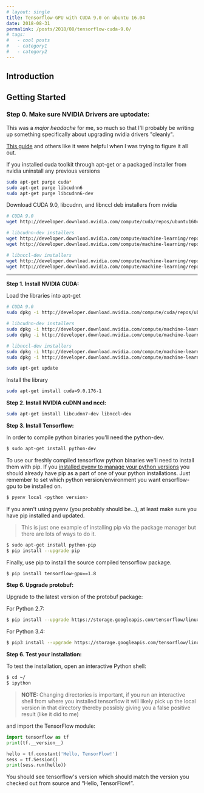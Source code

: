 ```yaml
---
# layout: single
title: Tensorflow-GPU with CUDA 9.0 on ubuntu 16.04
date: 2018-08-31
permalink: /posts/2018/08/tensorflow-cuda-9.0/
# tags:
#   - cool posts
#   - category1
#   - category2
---
```


## Introduction

## Getting Started

### **Step 0. Make sure NVIDIA Drivers are uptodate:**

This was a _major headache_ for me, so much so that I'll probably be writing up something specifically about upgrading nvidia drivers "cleanly".

[This guide](https://medium.com/@ikekramer/installing-cuda-8-0-and-cudnn-5-1-on-ubuntu-16-04-6b9f284f6e77)
and others like it were helpful when I was trying to figure it all out.

If you installed cuda toolkit through apt-get or a packaged installer from nvidia uninstall any previous versions
```bash
sudo apt-get purge cuda*
sudo apt-get purge libcudnn6
sudo apt-get purge libcudnn6-dev
```

Download CUDA 9.0, libcudnn, and libnccl deb installers from nvidia
```bash
# CUDA 9.0
wget http://developer.download.nvidia.com/compute/cuda/repos/ubuntu1604/x86_64/cuda-repo-ubuntu1604_9.0.176-1_amd64.deb

# libcudnn-dev installers
wget http://developer.download.nvidia.com/compute/machine-learning/repos/ubuntu1604/x86_64/libcudnn7_7.0.5.15-1+cuda9.0_amd64.deb
wget http://developer.download.nvidia.com/compute/machine-learning/repos/ubuntu1604/x86_64/libcudnn7-dev_7.0.5.15-1+cuda9.0_amd64.deb

# libnccl-dev installers
wget http://developer.download.nvidia.com/compute/machine-learning/repos/ubuntu1604/x86_64/libnccl2_2.1.4-1+cuda9.0_amd64.deb
wget http://developer.download.nvidia.com/compute/machine-learning/repos/ubuntu1604/x86_64/libnccl-dev_2.1.4-1+cuda9.0_amd64.deb
```

---

**Step 1. Install NVIDIA CUDA:**

Load the libraries into apt-get
```bash
# CUDA 9.0
sudo dpkg -i http://developer.download.nvidia.com/compute/cuda/repos/ubuntu1604/x86_64/cuda-repo-ubuntu1604_9.0.176-1_amd64.deb

# libcudnn-dev installers
sudo dpkg -i http://developer.download.nvidia.com/compute/machine-learning/repos/ubuntu1604/x86_64/libcudnn7_7.0.5.15-1+cuda9.0_amd64.deb
sudo dpkg -i http://developer.download.nvidia.com/compute/machine-learning/repos/ubuntu1604/x86_64/libcudnn7-dev_7.0.5.15-1+cuda9.0_amd64.deb

# libnccl-dev installers
sudo dpkg -i http://developer.download.nvidia.com/compute/machine-learning/repos/ubuntu1604/x86_64/libnccl2_2.1.4-1+cuda9.0_amd64.deb
sudo dpkg -i http://developer.download.nvidia.com/compute/machine-learning/repos/ubuntu1604/x86_64/libnccl-dev_2.1.4-1+cuda9.0_amd64.deb

sudo apt-get update
```

Install the library
```bash
sudo apt-get install cuda=9.0.176-1
```

**Step 2. Install NVIDIA cuDNN and nccl:**

```bash
sudo apt-get install libcudnn7-dev libnccl-dev
```

**Step 3. Install Tensorflow:**

In order to compile python binaries you'll need the python-dev.

```bash
$ sudo apt-get install python-dev
```

To use our freshly compiled tensorflow python binaries we'll need to install them with pip.  If you [installed pyenv to manage your python versions](https://jzlab.gitbooks.io/jzkb/content/pyenv.html) you should already have pip as a part of one of your python installations. Just remember to set which python version/environment you want ensorflow-gpu to be installed on.

```bash
$ pyenv local <python version>
```

If you aren't using pyenv \(you probably should be...\), at least make sure you have pip installed and updated.

> This is just one example of installing pip via the package manager but there are lots of ways to do it.

```bash
$ sudo apt-get install python-pip
$ pip install --upgrade pip
```

Finally, use pip to install the source compiled tensorflow package.

```bash
$ pip install tensorflow-gpu==1.8
```

**Step 6. Upgrade protobuf:**

Upgrade to the latest version of the protobuf package:

For Python 2.7:

```bash
$ pip install --upgrade https://storage.googleapis.com/tensorflow/linux/cpu/protobuf-3.0.0b2.post2-cp27-none-linux_x86_64.whl
```

For Python 3.4:

```bash
$ pip3 install --upgrade https://storage.googleapis.com/tensorflow/linux/cpu/protobuf-3.0.0b2.post2-cp34-none-linux_x86_64.whl
```

**Step 6. Test your installation:**

To test the installation, open an interactive Python shell:

```bash
$ cd ~/
$ ipython
```

> **NOTE:** Changing directories is important, if you run an interactive shell from where you installed tensorflow it will likely pick up the local version in that directory thereby possibly giving you a false positive result \(like it did to me\)

and import the TensorFlow module:

```python
import tensorflow as tf
print(tf.__version__)

hello = tf.constant('Hello, TensorFlow!')
sess = tf.Session()
print(sess.run(hello))
```

You should see tensorflow's version which should match the version you checked out from source and “Hello, TensorFlow!”.
